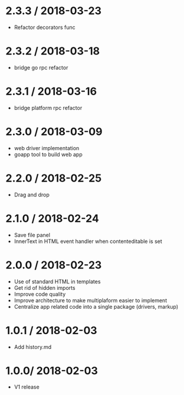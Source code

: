 
2.3.3 / 2018-03-23
==================

  * Refactor decorators func

2.3.2 / 2018-03-18
==================

* bridge go rpc refactor

2.3.1 / 2018-03-16
==================

  * bridge platform rpc refactor

2.3.0 / 2018-03-09
==================

  * web driver implementation
  * goapp tool to build web app

2.2.0 / 2018-02-25
==================

  * Drag and drop

2.1.0 / 2018-02-24
==================

  * Save file panel
  * InnerText in HTML event handler when contenteditable is set

2.0.0 / 2018-02-23
==================

  * Use of standard HTML in templates
  * Get rid of hidden imports
  * Improve code quality
  * Improve architecture to make multiplaform easier to implement
  * Centralize app related code into a single package (drivers, markup)

1.0.1 / 2018-02-03
==================
  
  * Add history.md

1.0.0/ 2018-02-03
==================
  
  * V1 release